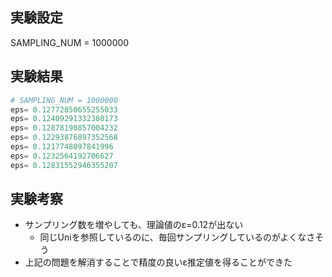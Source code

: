 ## 実験設定
SAMPLING_NUM = 1000000

## 実験結果
```python
# SAMPLING_NUM = 1000000
eps= 0.12772850655255033
eps= 0.12409291332380173
eps= 0.12878190857004232
eps= 0.12293876897352568
eps= 0.1217748097841996
eps= 0.1232564192706627
eps= 0.12831552946355207
```

## 実験考察
- サンプリング数を増やしても、理論値のε=0.12が出ない
    - 同じUniを参照しているのに、毎回サンプリングしているのがよくなさそう
- 上記の問題を解消することで精度の良いε推定値を得ることができた
